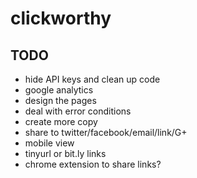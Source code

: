 # clickworthy

## TODO
* hide API keys and clean up code
* google analytics
* design the pages
* deal with error conditions
* create more copy
* share to twitter/facebook/email/link/G+
* mobile view
* tinyurl or bit.ly links
* chrome extension to share links?
